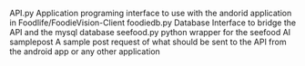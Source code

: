API.py
  Application programing interface to use with the andorid application in Foodlife/FoodieVision-Client
foodiedb.py
   Database Interface to bridge the API and the mysql database
seefood.py
    python wrapper for the seefood AI
samplepost
    A sample post request of what should be sent to the API from the android app or any other application
    
